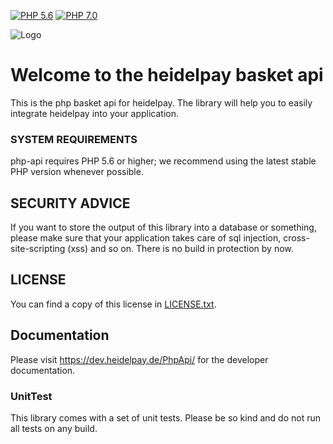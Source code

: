 [![PHP 5.6](https://img.shields.io/badge/php-5.6-blue.svg)](http://www.php.net)
[![PHP 7.0](https://img.shields.io/badge/php-7.0-blue.svg)](http://www.php.net)

![Logo](https://dev.heidelpay.de/devHeidelpay_400_180.jpg)

# Welcome to the heidelpay basket api

This is the php basket api for heidelpay. The library will help you to easily integrate heidelpay into your application.


### SYSTEM REQUIREMENTS

php-api requires PHP 5.6 or higher; we recommend using the
latest stable PHP version whenever possible.

## SECURITY ADVICE
If you want to store the output of this library into a database or something, please make sure that your
application takes care of sql injection, cross-site-scripting (xss) and so on. There is no build in protection
by now.

## LICENSE

You can find a copy of this license in [LICENSE.txt](LICENSE.txt).

## Documentation

Please visit https://dev.heidelpay.de/PhpApi/ for the developer documentation.

### UnitTest

This library comes with a set of unit tests. Please be so kind and do not run all tests on any build.